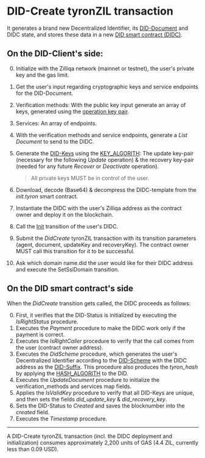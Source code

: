 # DID-Create tyronZIL transaction

It generates a brand new Decentralized Identifier, its [DID-Document](../did-document.md) and DIDC state, and stores these data in a new [DID smart contract (DIDC)](../smart-contracts/didc.md).

## On the DID-Client's side:

0. Initialize with the Zilliqa network (mainnet or testnet), the user's private key and the gas limit.
1. Get the user's input regarding cryptographic keys and service endpoints for the DID-Document.
2. Verification methods: With the public key input generate an array of keys, generated using the [operation key pair](../protocol-parameters.md#operation-key-pair).
3. Services: An array of endpoints.
4. With the verification methods and service endpoints, generate a *List Document* to send to the DIDC.
5. Generate the [DID-Keys](../protocol-parameters.md#did-keys) using the [KEY_ALGORITH](../protocol-parameters.md#operation-key-algorithm): The update key-pair (necessary for the following *Update* operation) & the recovery key-pair (needed for any future *Recover* or *Deactivate* operation).

    > All private keys MUST be in control of the user.

6. Download, decode (Base64) & decompress the DIDC-template from the *init.tyron* smart contract.
7. Instantiate the DIDC with the user's Zilliqa address as the contract owner and deploy it on the blockchain.
8. Call the [Init](../smart-contracts/didc.md#transitions) transition of the user's DIDC.
9. Submit the *DidCreate* tyronZIL transaction with its transition parameters (agent, document, updateKey and recoveryKey). The contract owner MUST call this transition for it to be successful.
10. Ask which domain name.did the user would like for their DIDC address and execute the SetSsiDomain transition.

## On the DID smart contract's side

When the *DidCreate* transition gets called, the DIDC proceeds as follows:

0. First, it verifies that the DID-Status is initialized by executing the *IsRightStatus* procedure.
1. Executes the *Payment* procedure to make the DIDC work only if the payment is correct.
2. Executes the *IsRightCaller* procedure to verify that the call comes from the user (contract owner address).
3. Executes the *DidScheme* procedure, which generates the user's Decentralized Identifier according to the [DID-Scheme](../scheme/did-scheme.md) with the DIDC address as the [DID-Suffix](../protocol-parameters.md#did-suffix). This procedure also produces the *tyron_hash* by applying the [HASH_ALGORITH](../protocol-parameters.md#hash-algorithm) to the DID.
4. Executes the *UpdateDocument* procedure to initialize the verification_methods and services map fields.
5. Applies the *IsValidKey* procedure to verify that all DID-Keys are unique, and then sets the fields *did_update_key* & *did_recovery_key*.
6. Sets the DID-Status to *Created* and saves the blocknumber into the *created* field.
7. Executes the *Timestamp* procedure.

---

A DID-Create tyronZIL transaction (incl. the DIDC deployment and initialization) consumes approximately 2,200 units of GAS (4.4 ZIL, currently less than 0.09 USD).
